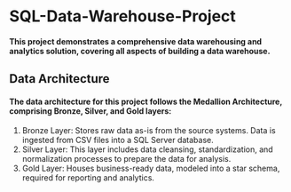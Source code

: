 # SQL-Data-Warehouse-Project

#### This project demonstrates a comprehensive data warehousing and analytics solution, covering all aspects of building a data warehouse.

## Data Architecture
#### The data architecture for this project follows the Medallion Architecture, comprising Bronze, Silver, and Gold layers:

1. Bronze Layer: Stores raw data as-is from the source systems. Data is ingested from CSV files into a SQL Server database.  
2. Silver Layer: This layer includes data cleansing, standardization, and normalization processes to prepare the data for analysis.  
3. Gold Layer: Houses business-ready data, modeled into a star schema, required for reporting and analytics.

